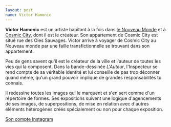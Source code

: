 ```yaml
---
layout: post
name: Victor Hamonic
---
```

**Victor Hamonic** est un artiste habitant à la fois dans [le Nouveau Monde](https://cosmic-studio.fandom.com/fr/wiki/Le_Nouveau_Monde) et à [Cosmic City](https://cosmic-studio.fandom.com/fr/wiki/Cosmic_City), dont il est le créateur. Son appartement de Cosmic City est situé rue des Oies Sauvages. Victor arrive à voyager de Cosmic City au Nouveau monde par une faille transfictionnelle se trouvant dans son appartement.

Peu de gens savent qu'il est le créateur de la ville et l'auteur de toutes les vies qui la composent. Dans la bande-dessinée *L'Auteur*, l'Inspecteur se rend compte de sa véritable identité et lui conseille de pas trop déconner quand même, qu'un grand pouvoir implique de grandes responsabilités tu connais. 

Il redessine toutes les images qui le marquent et s'en sert comme d'un répertoire de formes. Ses expositions suivent une logique d'agencements de ses images, de superpositions, de mise en relation avec d'autres éléments hétérogènes créés spécialement ou non pour chaque exposition.

[Son compte Instagram](https://www.instagram.com/victor.hamonic/?hl=fr)